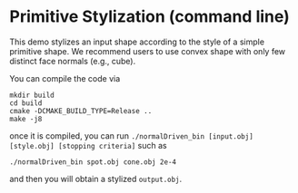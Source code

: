 # Primitive Stylization (command line)

This demo stylizes an input shape according to the style of a simple primitive shape. We recommend users to use convex shape with only few distinct face normals (e.g., cube). 

You can compile the code via
```
mkdir build
cd build
cmake -DCMAKE_BUILD_TYPE=Release ..
make -j8
```
once it is compiled, you can run `./normalDriven_bin [input.obj] [style.obj] [stopping criteria]` such as 
```
./normalDriven_bin spot.obj cone.obj 2e-4
```
and then you will obtain a stylized `output.obj`.